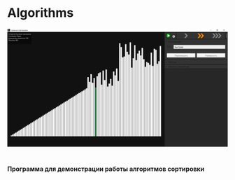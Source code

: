 # Algorithms
<img src="https://github.com/durasel74/Algorithms/blob/master/Algorithms_Demo.png" width="700" />

#
#### Программа для демонстрации работы алгоритмов сортировки
